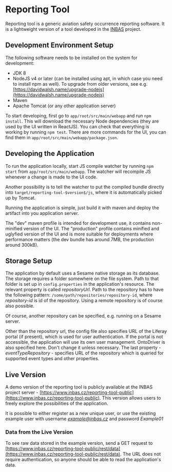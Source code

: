 # Reporting Tool

Reporting tool is a generic aviation safety occurrence reporting software. It is a lightweight version of a tool developed in the [INBAS](https://www.inbas.cz) project.

## Development Environment Setup

The following software needs to be installed on the system for development:

- JDK 8
- NodeJS v4 or later (can be installed using apt, in which case you need to install npm as well). To upgrade from older versions, see e.g. [https://davidwalsh.name/upgrade-nodejs](https://davidwalsh.name/upgrade-nodejs)
- Maven
- Apache Tomcat (or any other application server)

To start developing, first go to `app/root/src/main/webapp` and run `npm install`. This will download the necessary Node dependencies
(they are used by the UI written in ReactJS). You can check that everything is working by running `npm test`.
There are more commands for the UI, you can find them in `app/root/src/main/webapp/package.json`.

## Developing the Application

To run the application locally, start JS compile watcher by running `npm start` from `app/root/src/main/webapp`. The watcher will
recompile JS whenever a change is made to the UI code.

Another possibility is to tell the watcher to put the compiled bundle directly into `target/reporting-tool-$version$/js`, where it
is automatically picked up by Tomcat.

Running the application is simple, just build it with maven and deploy the artifact into you application server.

The "dev" maven profile is intended for development use, it contains non-minified version of the UI. The "production" profile contains
minified and uglyfied version of the UI and is more suitable for deployments where performance matters (the dev bundle has around 7MB, the production around 300kB).

## Storage Setup

The application by default uses a Sesame native storage as its database. The storage requires a folder somewhere on the file system. Path to that
folder is set up in `config.properties` in the application's resource. The relevant property is called _repositoryUrl_. Path to the
repository has to have the following pattern: `/some/path/repositories/repository-id`, where _repository-id_ is id of the repository.
Using a remote repository is of course also possible.

Of course, another repository can be specified, e.g. running on a Sesame server.

Other than the repository url, the config file also specifies URL of the Liferay portal (if present), which is used for user authentication.
If the portal is not accessible, the application will use its own user management.
OntoDriver is also specified here. Don't change it unless necessary. The last property - _eventTypeRepository_ - specifies URL of the 
repository which is queried for supported event types and other properties.

## Live Version

A demo version of the reporting tool is publicly available at the INBAS project server - [https://www.inbas.cz/reporting-tool-public](https://www.inbas.cz/reporting-tool-public).
This version allows users to freely explore the possibilities of the application.

It is possible to either register as a new unique user, or use the existing example user with username *example@inbas.cz* and password _Example01_

### Data from the Live Version

To see raw data stored in the example version, send a GET request to [https://www.inbas.cz/reporting-tool-public/rest/data](https://www.inbas.cz/reporting-tool-public/rest/data).
The URL does not require authentication, so anyone should be able to read the application's data.
